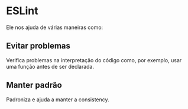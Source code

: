 # ESLint
Ele nos ajuda de várias maneiras como:
## Evitar problemas
Verifica problemas na interpretação do código como, por exemplo, usar uma função antes de ser declarada.
## Manter padrão
Padroniza e ajuda a manter a consistency.
